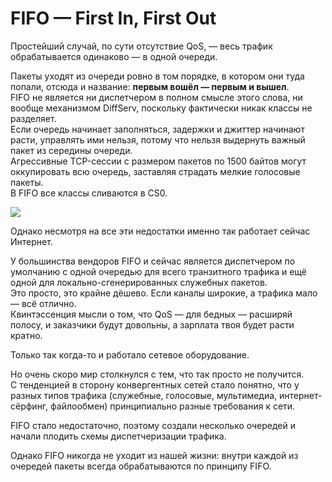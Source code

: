 # FIFO — First In, First Out

Простейший случай, по сути отсутствие QoS, — весь трафик обрабатывается одинаково — в одной очереди.

Пакеты уходят из очереди ровно в том порядке, в котором они туда попали, отсюда и название: **первым вошёл — первым и вышел**.  
FIFO не является ни диспетчером в полном смысле этого слова, ни вообще механизмом DiffServ, поскольку фактически никак классы не разделяет.  
Если очередь начинает заполняться, задержки и джиттер начинают расти, управлять ими нельзя, потому что нельзя выдернуть важный пакет из середины очереди.  
Агрессивные TCP-сессии с размером пакетов по 1500 байтов могут оккупировать всю очередь, заставляя страдать мелкие голосовые пакеты.  
В FIFO все классы сливаются в CS0.

![](../../.gitbook/assets/image-19.png)

Однако несмотря на все эти недостатки именно так работает сейчас Интернет.

У большинства вендоров FIFO и сейчас является диспетчером по умолчанию с одной очередью для всего транзитного трафика и ещё одной для локально-сгенерированных служебных пакетов.  
Это просто, это крайне дёшево. Если каналы широкие, а трафика мало — всё отлично.  
Квинтэссенция мысли о том, что QoS — для бедных — расширяй полосу, и заказчики будут довольны, а зарплата твоя будет расти кратно.

Только так когда-то и работало сетевое оборудование.

Но очень скоро мир столкнулся с тем, что так просто не получится.  
С тенденцией в сторону конвергентных сетей стало понятно, что у разных типов трафика \(служебные, голосовые, мультимедиа, интернет-сёрфинг, файлообмен\) принципиально разные требования к сети.

FIFO стало недостаточно, поэтому создали несколько очередей и начали плодить схемы диспетчеризации трафика.

Однако FIFO никогда не уходит из нашей жизни: внутри каждой из очередей пакеты всегда обрабатываются по принципу FIFO.

